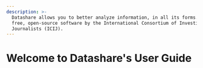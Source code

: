 ```yaml
---
description: >-
  Datashare allows you to better analyze information, in all its forms. It is a
  free, open-source software by the International Consortium of Investigative
  Journalists (ICIJ).
---
```


# Welcome to Datashare's User Guide


